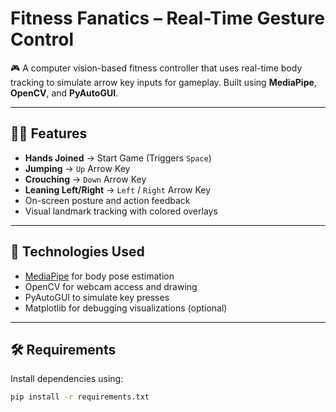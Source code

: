 # Fitness Fanatics – Real-Time Gesture Control

🎮 A computer vision-based fitness controller that uses real-time body tracking to simulate arrow key inputs for gameplay. Built using **MediaPipe**, **OpenCV**, and **PyAutoGUI**.

---

## 🏃‍♀️ Features

- **Hands Joined** → Start Game (Triggers `Space`)
- **Jumping** → `Up` Arrow Key
- **Crouching** → `Down` Arrow Key
- **Leaning Left/Right** → `Left` / `Right` Arrow Key
- On-screen posture and action feedback
- Visual landmark tracking with colored overlays

---

## 🧠 Technologies Used

- [MediaPipe](https://google.github.io/mediapipe/) for body pose estimation
- OpenCV for webcam access and drawing
- PyAutoGUI to simulate key presses
- Matplotlib for debugging visualizations (optional)

---

## 🛠 Requirements

Install dependencies using:

```bash
pip install -r requirements.txt
